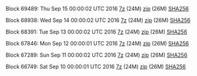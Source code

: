 Block 69489: Thu Sep 15 00:00:02 UTC 2016 [7z](https://transfer.sh/12AlN2/bootstrap.dat.20160915.7z) (24M) [zip](https://transfer.sh/13lgzb/bootstrap.dat.20160915.zip) (26M) [SHA256](https://transfer.sh/7Hyhk/sha256.txt)

Block 68938: Wed Sep 14 00:00:02 UTC 2016 [7z](https://transfer.sh/PZDJd/bootstrap.dat.20160914.7z) (24M) [zip](https://transfer.sh/fUQsh/bootstrap.dat.20160914.zip) (26M) [SHA256](https://transfer.sh/14E1cX/sha256.txt)

Block 68391: Tue Sep 13 00:00:02 UTC 2016 [7z](https://transfer.sh/MvbOe/bootstrap.dat.20160913.7z) (24M) [zip](https://transfer.sh/Km9Br/bootstrap.dat.20160913.zip) (26M) [SHA256](https://transfer.sh/Rqdp/sha256.txt)

Block 67846: Mon Sep 12 00:00:01 UTC 2016 [7z](https://transfer.sh/WESfy/bootstrap.dat.20160912.7z) (24M) [zip](https://transfer.sh/Na4Fz/bootstrap.dat.20160912.zip) (26M) [SHA256](https://transfer.sh/L33Gv/sha256.txt)

Block 67289: Sun Sep 11 00:00:02 UTC 2016 [7z](https://transfer.sh/Ov89Y/bootstrap.dat.20160911.7z) (24M) [zip](https://transfer.sh/KWKFu/bootstrap.dat.20160911.zip) (26M) [SHA256](https://transfer.sh/fqYdx/sha256.txt)

Block 66749: Sat Sep 10 00:00:01 UTC 2016 [7z](https://transfer.sh/dez7t/bootstrap.dat.20160910.7z) (24M) [zip](https://transfer.sh/BONIT/bootstrap.dat.20160910.zip) (26M) [SHA256](https://transfer.sh/qyWUV/sha256.txt)

